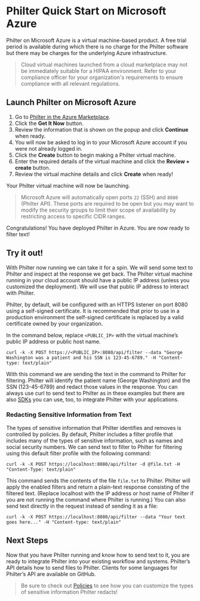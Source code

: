 # Philter Quick Start on Microsoft Azure

Philter on Microsoft Azure is a virtual machine-based product. A free trial period is available during which there is no charge for the Philter software but there may be charges for the underlying Azure infrastructure.

> Cloud virtual machines launched from a cloud marketplace may not be immediately suitable for a HIPAA environment. Refer to your compliance officer for your organization's requirements to ensure compliance with all relevant regulations.


## Launch Philter on Microsoft Azure

1. Go to [Philter in the Azure Marketplace](https://azuremarketplace.microsoft.com/en-us/marketplace/apps/philterdllc1687189098111.philter?tab=Overview).
2. Click the **Get It Now** button.
3. Review the information that is shown on the popup and click **Continue** when ready.
4. You will now be asked to log in to your Microsoft Azure account if you were not already logged in.
5. Click the **Create** button to begin making a Philter virtual machine.
6. Enter the required details of the virtual machine and click the **Review + create** button.
7. Review the virtual machine details and click **Create** when ready!

Your Philter virtual machine will now be launching.

> Microsoft Azure will automatically open ports `22` (SSH) and `8080` (Philter API). These ports are required to be open but you may want to modify the security groups to limit their scope of availability by restricting access to specific CIDR ranges.


Congratulations! You have deployed Philter in Azure. You are now ready to filter text!

## Try it out!

With Philter now running we can take it for a spin. We will send some text to Philter and inspect at the response we get back. The Philter virtual machine running in your cloud account should have a public IP address (unless you customized the deployment). We will use that public IP address to interact with Philter.

Philter, by default, will be configured with an HTTPS listener on port 8080 using a self-signed certificate. It is recommended that prior to use in a production environment the self-signed certificate is replaced by a valid certificate owned by your organization.

In the command below, replace `<PUBLIC_IP>` with the virtual machine’s public IP address or public host name.

```
curl -k -X POST https://<PUBLIC_IP>:8080/api/filter --data "George Washington was a patient and his SSN is 123-45-6789." -H "Content-type: text/plain"
```

With this command we are sending the text in the command to Philter for filtering. Philter will identify the patient name (George Washington) and the SSN (123-45-6789) and redact those values in the response. You can always use curl to send text to Philter as in these examples but there are also [SDKs](../api_and_sdks/sdks.md) you can use, too, to integrate Philter with your applications.

### Redacting Sensitive Information from Text

The types of sensitive information that Philter identifies and removes is controlled by policies. By default, Philter includes a filter profile that includes many of the types of sensitive information, such as names and social security numbers. We can send text to filter to Philter for filtering using this default filter profile with the following command:

```
curl -k -X POST https://localhost:8080/api/filter -d @file.txt -H "Content-Type: text/plain"
```

This command sends the contents of the file `file.txt` to Philter. Philter will apply the enabled filters and return a plain-text response consisting of the filtered text. (Replace localhost with the IP address or host name of Philter if you are not running the command where Philter is running.) You can also send text directly in the request instead of sending it as a file:

```
curl -k -X POST https://localhost:8080/api/filter --data "Your text goes here..." -H "Content-type: text/plain"
```

## Next Steps

Now that you have Philter running and know how to send text to it, you are ready to integrate Philter into your existing workflow and systems. Philter’s API details how to send files to Philter. Clients for some languages for Philter’s API are available on GitHub.

> Be sure to check out [Policies](../policies/filter_policies.md) to see how you can customize the types of sensitive information Philter redacts!

